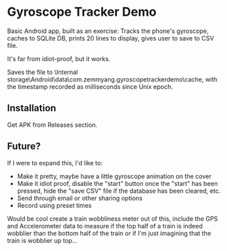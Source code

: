 # Gyroscope Tracker Demo

Basic Android app, built as an exercise: Tracks the phone's gyroscope, caches to SQLite DB, prints 20 lines to display, gives user to save to CSV file.

It's far from idiot-proof, but it works.

Saves the file to \Internal storage\Android\data\com.zemmyang.gyroscopetrackerdemo\cache, with the timestamp recorded as milliseconds since Unix epoch.

## Installation

Get APK from Releases section.

## Future?

If I were to expand this, I'd like to:
* Make it pretty, maybe have a little gyroscope animation on the cover
* Make it idiot proof, disable the "start" button once the "start" has been pressed, hide the "save CSV" file if the database has been cleared, etc.
* Send through email or other sharing options
* Record using preset times

Would be cool create a train wobbliness meter out of this, include the GPS and Accelerometer data to measure if the top half of a train is indeed wobblier than the bottom half of the train or if I'm just imagining that the train is wobblier up top...
